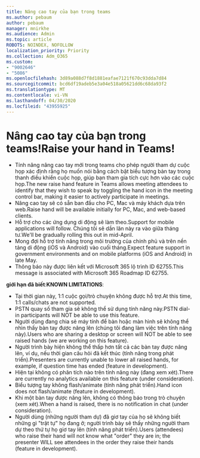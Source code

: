 ```yaml
---
title: Nâng cao tay của bạn trong teams
ms.author: pebaum
author: pebaum
manager: mnirkhe
ms.audience: Admin
ms.topic: article
ROBOTS: NOINDEX, NOFOLLOW
localization_priority: Priority
ms.collection: Adm_O365
ms.custom:
- "9002646"
- "5086"
ms.openlocfilehash: 3d89a088d7f8d1881eafae7121f670c93dda7d84
ms.sourcegitcommit: bcd6df19adeb5e3a04e518a05621dd6c68da93f2
ms.translationtype: MT
ms.contentlocale: vi-VN
ms.lasthandoff: 04/30/2020
ms.locfileid: "43955925"
---
```

# <a name="raise-your-hand-in-teams"></a><span data-ttu-id="26797-102">Nâng cao tay của bạn trong teams!</span><span class="sxs-lookup"><span data-stu-id="26797-102">Raise your hand in Teams!</span></span>

- <span data-ttu-id="26797-103">Tính năng nâng cao tay mới trong teams cho phép người tham dự cuộc họp xác định rằng họ muốn nói bằng cách bật biểu tượng bàn tay trong thanh điều khiển cuộc họp, giúp bạn tham gia tích cực hơn vào các cuộc họp.</span><span class="sxs-lookup"><span data-stu-id="26797-103">The new raise hand feature in Teams allows meeting attendees to identify that they wish to speak by toggling the hand icon in the meeting control bar, making it easier to actively participate in meetings.</span></span>
- <span data-ttu-id="26797-104">Nâng cao tay sẽ có sẵn ban đầu cho PC, Mac và máy khách dựa trên web.</span><span class="sxs-lookup"><span data-stu-id="26797-104">Raise hand will be available initially for PC, Mac, and web-based clients.</span></span>
- <span data-ttu-id="26797-105">Hỗ trợ cho các ứng dụng di động sẽ làm theo.</span><span class="sxs-lookup"><span data-stu-id="26797-105">Support for mobile applications will follow.</span></span> <span data-ttu-id="26797-106">Chúng tôi sẽ dần lăn này ra vào giữa tháng tư.</span><span class="sxs-lookup"><span data-stu-id="26797-106">We'll be gradually rolling this out in mid-April.</span></span>
- <span data-ttu-id="26797-107">Mong đợi hỗ trợ tính năng trong môi trường của chính phủ và trên nền tảng di động (iOS và Android) vào cuối tháng.</span><span class="sxs-lookup"><span data-stu-id="26797-107">Expect feature support in government environments and on mobile platforms (iOS and Android) in late May.</span></span>
- <span data-ttu-id="26797-108">Thông báo này được liên kết với Microsoft 365 lộ trình ID 62755.</span><span class="sxs-lookup"><span data-stu-id="26797-108">This message is associated with Microsoft 365 Roadmap ID 62755.</span></span>

<span data-ttu-id="26797-109">**giới hạn đã biết**:</span><span class="sxs-lookup"><span data-stu-id="26797-109">**KNOWN LIMITATIONS**:</span></span>

- <span data-ttu-id="26797-110">Tại thời gian này, 1:1 cuộc gọi/trò chuyện không được hỗ trợ.</span><span class="sxs-lookup"><span data-stu-id="26797-110">At this time, 1:1 calls/chats are not supported.</span></span>
- <span data-ttu-id="26797-111">PSTN quay số tham gia sẽ không thể sử dụng tính năng này.</span><span class="sxs-lookup"><span data-stu-id="26797-111">PSTN dial-in participants will NOT be able to use this feature.</span></span>
- <span data-ttu-id="26797-112">Người dùng đang chia sẻ máy tính để bàn hoặc màn hình sẽ không thể nhìn thấy bàn tay được nâng lên (chúng tôi đang làm việc trên tính năng này).</span><span class="sxs-lookup"><span data-stu-id="26797-112">Users who are sharing a desktop or screen will NOT be able to see raised hands (we are working on this feature).</span></span>
- <span data-ttu-id="26797-113">Người trình bày hiện không thể thấp hơn tất cả các bàn tay được nâng lên, ví dụ, nếu thời gian câu hỏi đã kết thúc (tính năng trong phát triển).</span><span class="sxs-lookup"><span data-stu-id="26797-113">Presenters are currently unable to lower all raised hands, for example, if question time has ended (feature in development).</span></span>
- <span data-ttu-id="26797-114">Hiện tại không có phân tích nào trên tính năng này (đang xem xét).</span><span class="sxs-lookup"><span data-stu-id="26797-114">There are currently no analytics available on this feature (under consideration).</span></span>
- <span data-ttu-id="26797-115">Biểu tượng tay không flash/animate (tính năng phát triển).</span><span class="sxs-lookup"><span data-stu-id="26797-115">Hand icon does not flash/animate (feature in development).</span></span>
- <span data-ttu-id="26797-116">Khi một bàn tay được nâng lên, không có thông báo trong trò chuyện (xem xét).</span><span class="sxs-lookup"><span data-stu-id="26797-116">When a hand is raised, there is no notification in chat (under consideration).</span></span>
- <span data-ttu-id="26797-117">Người dùng (những người tham dự) đã giơ tay của họ sẽ không biết những gì "trật tự" họ đang ở; người trình bày sẽ thấy những người tham dự theo thứ tự họ giơ tay lên (tính năng phát triển).</span><span class="sxs-lookup"><span data-stu-id="26797-117">Users (attendees) who raise their hand will not know what "order" they are in; the presenter WILL see attendees in the order they raise their hands (feature in development).</span></span>
